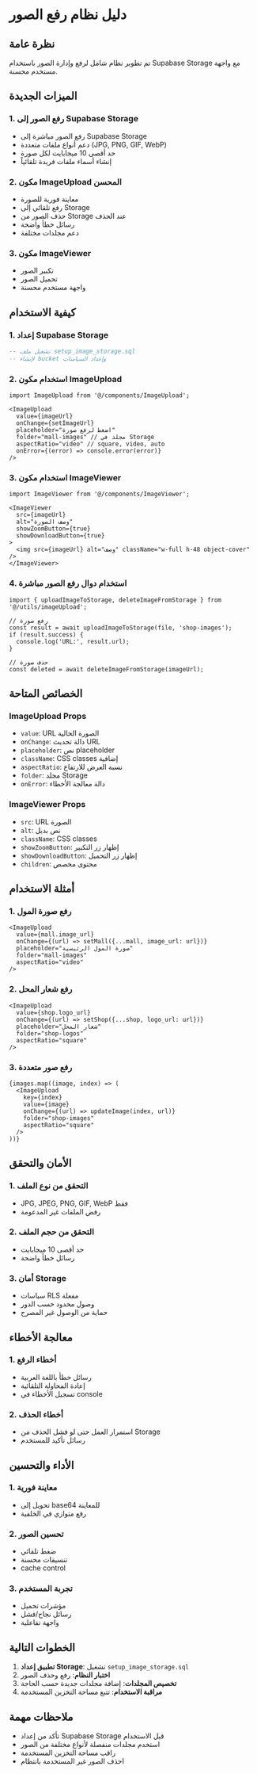 # دليل نظام رفع الصور

## نظرة عامة
تم تطوير نظام شامل لرفع وإدارة الصور باستخدام Supabase Storage مع واجهة مستخدم محسنة.

## الميزات الجديدة

### 1. رفع الصور إلى Supabase Storage
- رفع الصور مباشرة إلى Supabase Storage
- دعم أنواع ملفات متعددة (JPG, PNG, GIF, WebP)
- حد أقصى 10 ميجابايت لكل صورة
- إنشاء أسماء ملفات فريدة تلقائياً

### 2. مكون ImageUpload المحسن
- معاينة فورية للصورة
- رفع تلقائي إلى Storage
- حذف الصور من Storage عند الحذف
- رسائل خطأ واضحة
- دعم مجلدات مختلفة

### 3. مكون ImageViewer
- تكبير الصور
- تحميل الصور
- واجهة مستخدم محسنة

## كيفية الاستخدام

### 1. إعداد Supabase Storage
```sql
-- تشغيل ملف setup_image_storage.sql
-- لإنشاء bucket وإعداد السياسات
```

### 2. استخدام مكون ImageUpload
```tsx
import ImageUpload from '@/components/ImageUpload';

<ImageUpload
  value={imageUrl}
  onChange={setImageUrl}
  placeholder="اضغط لرفع صورة"
  folder="mall-images" // مجلد في Storage
  aspectRatio="video" // square, video, auto
  onError={(error) => console.error(error)}
/>
```

### 3. استخدام مكون ImageViewer
```tsx
import ImageViewer from '@/components/ImageViewer';

<ImageViewer
  src={imageUrl}
  alt="وصف الصورة"
  showZoomButton={true}
  showDownloadButton={true}
>
  <img src={imageUrl} alt="وصف" className="w-full h-48 object-cover" />
</ImageViewer>
```

### 4. استخدام دوال رفع الصور مباشرة
```tsx
import { uploadImageToStorage, deleteImageFromStorage } from '@/utils/imageUpload';

// رفع صورة
const result = await uploadImageToStorage(file, 'shop-images');
if (result.success) {
  console.log('URL:', result.url);
}

// حذف صورة
const deleted = await deleteImageFromStorage(imageUrl);
```

## الخصائص المتاحة

### ImageUpload Props
- `value`: URL الصورة الحالية
- `onChange`: دالة تحديث URL
- `placeholder`: نص placeholder
- `className`: CSS classes إضافية
- `aspectRatio`: نسبة العرض للارتفاع
- `folder`: مجلد Storage
- `onError`: دالة معالجة الأخطاء

### ImageViewer Props
- `src`: URL الصورة
- `alt`: نص بديل
- `className`: CSS classes
- `showZoomButton`: إظهار زر التكبير
- `showDownloadButton`: إظهار زر التحميل
- `children`: محتوى مخصص

## أمثلة الاستخدام

### 1. رفع صورة المول
```tsx
<ImageUpload
  value={mall.image_url}
  onChange={(url) => setMall({...mall, image_url: url})}
  placeholder="صورة المول الرئيسية"
  folder="mall-images"
  aspectRatio="video"
/>
```

### 2. رفع شعار المحل
```tsx
<ImageUpload
  value={shop.logo_url}
  onChange={(url) => setShop({...shop, logo_url: url})}
  placeholder="شعار المحل"
  folder="shop-logos"
  aspectRatio="square"
/>
```

### 3. رفع صور متعددة
```tsx
{images.map((image, index) => (
  <ImageUpload
    key={index}
    value={image}
    onChange={(url) => updateImage(index, url)}
    folder="shop-images"
    aspectRatio="square"
  />
))}
```

## الأمان والتحقق

### 1. التحقق من نوع الملف
- JPG, JPEG, PNG, GIF, WebP فقط
- رفض الملفات غير المدعومة

### 2. التحقق من حجم الملف
- حد أقصى 10 ميجابايت
- رسائل خطأ واضحة

### 3. أمان Storage
- سياسات RLS مفعلة
- وصول محدود حسب الدور
- حماية من الوصول غير المصرح

## معالجة الأخطاء

### 1. أخطاء الرفع
- رسائل خطأ باللغة العربية
- إعادة المحاولة التلقائية
- تسجيل الأخطاء في console

### 2. أخطاء الحذف
- استمرار العمل حتى لو فشل الحذف من Storage
- رسائل تأكيد للمستخدم

## الأداء والتحسين

### 1. معاينة فورية
- تحويل إلى base64 للمعاينة
- رفع متوازي في الخلفية

### 2. تحسين الصور
- ضغط تلقائي
- تنسيقات محسنة
- cache control

### 3. تجربة المستخدم
- مؤشرات تحميل
- رسائل نجاح/فشل
- واجهة تفاعلية

## الخطوات التالية

1. **تطبيق إعداد Storage**: تشغيل `setup_image_storage.sql`
2. **اختبار النظام**: رفع وحذف الصور
3. **تخصيص المجلدات**: إضافة مجلدات جديدة حسب الحاجة
4. **مراقبة الاستخدام**: تتبع مساحة التخزين المستخدمة

## ملاحظات مهمة

- تأكد من إعداد Supabase Storage قبل الاستخدام
- استخدم مجلدات منفصلة لأنواع مختلفة من الصور
- راقب مساحة التخزين المستخدمة
- احذف الصور غير المستخدمة بانتظام

